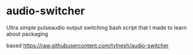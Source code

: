 # audio-switcher
Ultra simple pulseaudio output switching bash script that I made to learn about packaging


based https://raw.githubusercontent.com/tylnesh/audio-switcher

